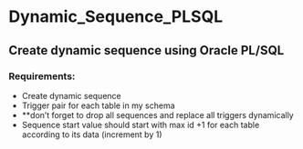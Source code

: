 # Dynamic_Sequence_PLSQL
## Create dynamic sequence using Oracle PL/SQL 

### Requirements:

- Create dynamic sequence
- Trigger pair for each table in my schema
- **don’t forget to drop all sequences and replace all triggers dynamically
- Sequence start value should start with max id +1 for each table according to its data (increment by 1)
